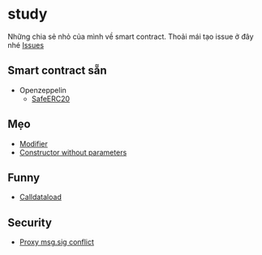 # study

Những chia sẻ nhỏ của mình về smart contract. Thoải mái tạo issue ở đây nhé [Issues](https://github.com/nesso99/study/issues)

## Smart contract sẵn

- Openzeppelin
  - [SafeERC20](docs/openzeppelin/SafeERC20.md)

## Mẹo

- [Modifier](tricks/Modifier.md)
- [Constructor without parameters](tricks/ConstructorWithoutParameters.md)

## Funny

- [Calldataload](funny/Calldataload.md)

## Security

- [Proxy msg.sig conflict](security/MsgSigConflict.md)

